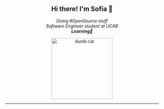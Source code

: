 <div align='center'>
  <h2>Hi there! I'm Sofía 👋</h2>
  
  <p>
    <em>Doing #OpenSource stuff</em>
    <br/>
    <em>Software Engineer student at UCAB</em>
    <br/>
    <em><strong>Learning🐝</strong></em>
  </p>
  <img alt='dumb cat' height='200px' src="https://media.giphy.com/media/unQ3IJU2RG7DO/giphy.gif" />
</div>

<hr/>


<!--
<div>
   <img align='left' height='200px' alt="Sofia's github stats" src="https://github-readme-stats.vercel.app/api?username=sofiaromorales&show_icons=true&theme=prussian"/>
</div>
-->




<!--
**sofiaromorales/sofiaromorales** is a ✨ _special_ ✨ repository because its `README.md` (this file) appears on your GitHub profile.

Here are some ideas to get you started:

- 🔭 I’m currently working on ...
- 🌱 I’m currently learning ...
- 👯 I’m looking to collaborate on ...
- 🤔 I’m looking for help with ...
- 💬 Ask me about ...
- 📫 How to reach me: ...
- 😄 Pronouns: ...
- ⚡ Fun fact: ...
-->
